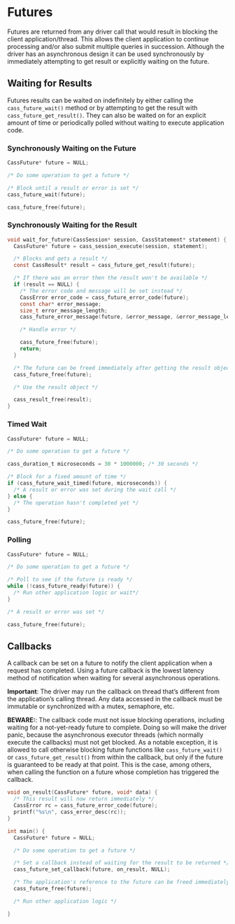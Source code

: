 # Futures

Futures are returned from any driver call that would result in blocking the client application/thread. This allows the client application to continue processing and/or also submit multiple queries in succession. Although the driver has an asynchronous design it can be used synchronously by immediately attempting to get result or explicitly waiting on the future.

## Waiting for Results

Futures results can be waited on indefinitely by either calling the `cass_future_wait()` method or by attempting to get the result with `cass_future_get_result()`. They can also be waited on for an explicit amount of time or periodically polled without waiting to execute application code.

### Synchronously Waiting on the Future
```c
CassFuture* future = NULL;

/* Do some operation to get a future */

/* Block until a result or error is set */
cass_future_wait(future);

cass_future_free(future);
```

### Synchronously Waiting for the Result
```c
void wait_for_future(CassSession* session, CassStatement* statement) {
  CassFuture* future = cass_session_execute(session, statement);

  /* Blocks and gets a result */
  const CassResult* result = cass_future_get_result(future);

  /* If there was an error then the result won't be available */
  if (result == NULL) {
    /* The error code and message will be set instead */
    CassError error_code = cass_future_error_code(future);
    const char* error_message;
    size_t error_message_length;
    cass_future_error_message(future, &error_message, &error_message_length);

    /* Handle error */

    cass_future_free(future);
    return;
  }

  /* The future can be freed immediately after getting the result object */
  cass_future_free(future);

  /* Use the result object */

  cass_result_free(result);
}
```

### Timed Wait
```c
CassFuture* future = NULL;

/* Do some operation to get a future */

cass_duration_t microseconds = 30 * 1000000; /* 30 seconds */

/* Block for a fixed amount of time */
if (cass_future_wait_timed(future, microseconds)) {
  /* A result or error was set during the wait call */
} else {
  /* The operation hasn't completed yet */
}

cass_future_free(future);
```

### Polling

```c
CassFuture* future = NULL;

/* Do some operation to get a future */

/* Poll to see if the future is ready */
while (!cass_future_ready(future)) {
  /* Run other application logic or wait*/
}

/* A result or error was set */

cass_future_free(future);
```

## Callbacks

A callback can be set on a future to notify the client application when a request has completed. Using a future callback is the lowest latency method of notification when waiting for several asynchronous operations.

**Important**: The driver may run the callback on thread that’s different from the application’s calling thread. Any data accessed in the callback must be immutable or synchronized with a mutex, semaphore, etc.

**BEWARE:**: The callback code must not issue blocking operations, including waiting for a not-yet-ready future to complete. Doing so will make the driver panic, because the asynchronous executor threads (which normally execute the callbacks) must not get blocked. As a notable exception, it is allowed to call otherwise blocking future functions like `cass_future_wait()` or `cass_future_get_result()` from within the callback, but only if the future is guaranteed to be ready at that point. This is the case, among others, when calling the function on a future whose completion has triggered the callback.

```c
void on_result(CassFuture* future, void* data) {
  /* This result will now return immediately */
  CassError rc = cass_future_error_code(future);
  printf("%s\n", cass_error_desc(rc));
}

int main() {
  CassFuture* future = NULL;

  /* Do some operation to get a future */

  /* Set a callback instead of waiting for the result to be returned */
  cass_future_set_callback(future, on_result, NULL);

  /* The application's reference to the future can be freed immediately */
  cass_future_free(future);

  /* Run other application logic */

}
```

